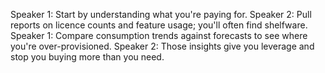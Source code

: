 Speaker 1: Start by understanding what you're paying for.
Speaker 2: Pull reports on licence counts and feature usage; you'll often find shelfware.
Speaker 1: Compare consumption trends against forecasts to see where you're over-provisioned.
Speaker 2: Those insights give you leverage and stop you buying more than you need.
